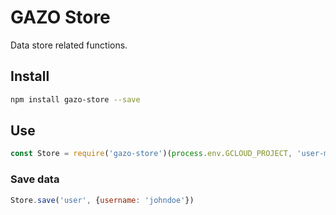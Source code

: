 # GAZO Store
Data store related functions.

## Install
```bash
npm install gazo-store --save
```

## Use
```javascript
const Store = require('gazo-store')(process.env.GCLOUD_PROJECT, 'user-management-service')
```

### Save data
```javascript
Store.save('user', {username: 'johndoe'})
```
